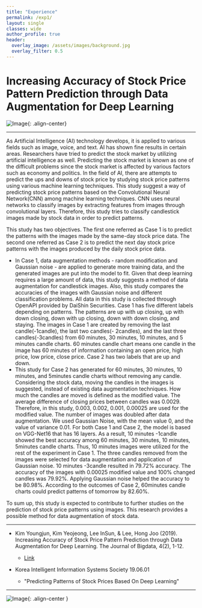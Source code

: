 ```yaml
---  
title: "Experience"
permalink: /exp1/
layout: single
classes: wide
author_profile: true
header:
  overlay_image: /assets/images/background.jpg
  overlay_filter: 0.5
---
```

  

# Increasing Accuracy of Stock Price Pattern Prediction through Data Augmentation for Deep Learning

![Image](https://haribojun.github.io/assets/images/exp_1.png){: .align-center}


---
  
As Artificial Intelligence (AI) technology develops, it is applied to various fields such as image, voice, and text. AI has shown fine results in certain areas. Researchers have tried to predict the stock market by utilizing artificial intelligence as well. Predicting the stock market is known as one of the difficult problems since the stock market is affected by various factors such as economy and politics. In the field of AI, there are attempts to predict the ups and downs of stock price by studying stock price patterns using various machine learning techniques. This study suggest a way of predicting stock price patterns based on the Convolutional Neural Network(CNN) among machine learning techniques. CNN uses neural networks to classify images by extracting features from images through convolutional layers. Therefore, this study tries to classify candlestick images made by stock data in order to predict patterns. 

This study has two objectives. The first one referred as Case 1 is to predict the patterns with the images made by the same-day stock price data. The second one referred as Case 2 is to predict the next day stock price patterns with the images produced by the daily stock price data. 
- In Case 1, data augmentation methods - random modification and Gaussian noise - are applied to generate more training data, and the generated images are put into the model to fit. Given that deep learning requires a large amount of data, this study suggests a method of data augmentation for candlestick images. Also, this study compares the accuracies of the images with Gaussian noise and different classification problems. All data in this study is collected through OpenAPI provided by DaiShin Securities. Case 1 has five different labels depending on patterns. The patterns are up with up closing, up with down closing, down with up closing, down with down closing, and staying. The images in Case 1 are created by removing the last candle(-1candle), the last two candles(- 2candles), and the last three candles(-3candles) from 60 minutes, 30 minutes, 10 minutes, and 5 minutes candle charts. 60 minutes candle chart means one candle in the image has 60 minutes of information containing an open price, high price, low price, close price. Case 2 has two labels that are up and down. 
- This study for Case 2 has generated for 60 minutes, 30 minutes, 10 minutes, and 5minutes candle charts without removing any candle. Considering the stock data, moving the candles in the images is suggested, instead of existing data augmentation techniques. How much the candles are moved is defined as the modified value. The average difference of closing prices between candles was 0.0029. Therefore, in this study, 0.003, 0.002, 0.001, 0.00025 are used for the modified value. The number of images was doubled after data augmentation. We used Gaussian Noise, with the mean value 0, and the value of variance 0.01. For both Case 1 and Case 2, the model is based on VGG-Net16 that has 16 layers. As a result, 10 minutes -1candle showed the best accuracy among 60 minutes, 30 minutes, 10 minutes, 5minutes candle charts. Thus, 10 minutes images were utilized for the rest of the experiment in Case 1. The three candles removed from the images were selected for data augmentation and application of Gaussian noise. 10 minutes -3candle resulted in 79.72% accuracy. The accuracy of the images with 0.00025 modified value and 100% changed candles was 79.92%. Applying Gaussian noise helped the accuracy to be 80.98%. According to the outcomes of Case 2, 60minutes candle charts could predict patterns of tomorrow by 82.60%. 

To sum up, this study is expected to contribute to further studies on the prediction of stock price patterns using images. This research provides a possible method for data augmentation of stock data.

---

- Kim Youngjun, Kim Yeojeong, Lee InSun, & Lee, Hong Joo (2019). Increasing Accuracy of Stock Price Pattern Prediction through Data Augmentation for Deep Learning. The Journal of Bigdata, 4(2), 1-12.
  - [Link](https://www.koreascience.or.kr/article/JAKO201919163740696.pdf)

- Korea Intelligent Information Systems Society 19.06.01
  - "Predicting Patterns of Stock Prices Based On Deep Learning"

---
![Image](https://haribojun.github.io/assets/images/exp_1-2.png){: .align-center }



